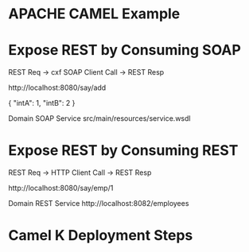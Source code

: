 # APACHE CAMEL Example

# Expose REST by Consuming  SOAP

REST Req -> cxf SOAP Client Call -> REST Resp

http://localhost:8080/say/add

{
  "intA": 1,
  "intB": 2
}


Domain SOAP Service src/main/resources/service.wsdl


# Expose REST by Consuming  REST

REST Req -> HTTP Client Call -> REST Resp

http://localhost:8080/say/emp/1

Domain REST Service http://localhost:8082/employees


# Camel K Deployment Steps

